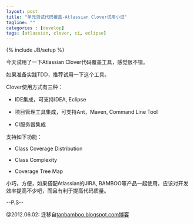 ```yaml
---
layout: post
title: "单元测试代码覆盖-Atlassian Clover试用小记"
tagline: ""
categories : [develop]
tags: [atlassian, clover, ci, eclipse]
---
```

{% include JB/setup %}

今天试用了一下Atlassian Clover代码覆盖工具，感觉很不错。


如果准备实践TDD，推荐试用一下这个工具。


Clover使用方式有三种：


- IDE集成，可支持IDEA, Eclipse


- 项目管理工具集成，可支持Ant，Maven, Command Line Tool


- CI服务器集成


支持如下功能：


- Class Coverage Distribution


- Class Complexity


- Coverage Tree Map


小巧，方便，如果搭配Atlassian的JIRA, BAMBOO等产品一起使用，应该对开发效率提高不少吧，而且有利于提高代码质量。

--P.S--

@2012.06.02:
迁移自[tanbamboo.blogspot.com博客](http://tanbamboo.blogspot.com/2010/01/atlassian-clover.html)
